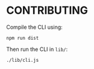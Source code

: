 # CONTRIBUTING

Compile the CLI using:

```text
npm run dist
```

Then run the CLI in `lib/`:

```text
./lib/cli.js
```

